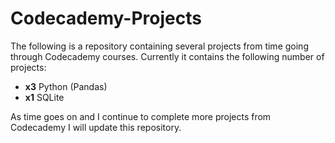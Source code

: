 # Codecademy-Projects
The following is a repository containing several projects from time going through Codecademy courses. Currently it contains the following number of projects:
* __x3__ Python (Pandas)
* __x1__ SQLite

As time goes on and I continue to complete more projects from Codecademy I will update this repository.
